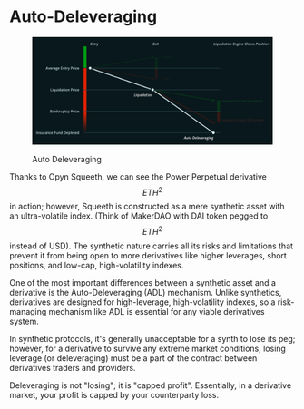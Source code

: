 # Auto-Deleveraging

<figure><img src="../.gitbook/assets/image (5).png" alt=""><figcaption><p>Auto Deleveraging</p></figcaption></figure>

Thanks to Opyn Squeeth, we can see the Power Perpetual derivative $$ETH^2$$ in action; however, Squeeth is constructed as a mere synthetic asset with an ultra-volatile index. (Think of MakerDAO with DAI token pegged to $$ETH^2$$ instead of USD). The synthetic nature carries all its risks and limitations that prevent it from being open to more derivatives like higher leverages, short positions, and low-cap, high-volatility indexes.

One of the most important differences between a synthetic asset and a derivative is the Auto-Deleveraging (ADL) mechanism. Unlike synthetics, derivatives are designed for high-leverage, high-volatility indexes, so a risk-managing mechanism like ADL is essential for any viable derivatives system.

In synthetic protocols, it's generally unacceptable for a synth to lose its peg; however, for a derivative to survive any extreme market conditions, losing leverage (or deleveraging) must be a part of the contract between derivatives traders and providers.

Deleveraging is not "losing"; it is "capped profit". Essentially, in a derivative market, your profit is capped by your counterparty loss.
